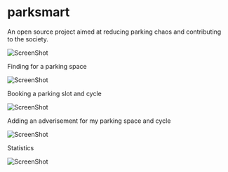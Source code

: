 # parksmart
An open source project aimed at reducing parking chaos and contributing to the society.

![ScreenShot](https://cloud.githubusercontent.com/assets/6151462/13571909/a00732b2-e49d-11e5-82df-d58ec86917aa.png)

Finding for a parking space

![ScreenShot](https://cloud.githubusercontent.com/assets/6151462/13572104/707a902e-e49e-11e5-8675-c99526fe255d.png)

Booking a parking slot and cycle

![ScreenShot](https://cloud.githubusercontent.com/assets/6151462/13572103/7075a1ea-e49e-11e5-876a-4f5cc32272f5.png)

Adding an adverisement for my parking space and cycle

![ScreenShot](https://cloud.githubusercontent.com/assets/6151462/13572105/7085d04c-e49e-11e5-92f3-057c18906656.png)

Statistics

![ScreenShot](https://cloud.githubusercontent.com/assets/6151462/13572106/708bfe0e-e49e-11e5-8bda-80c522cf3041.png)
